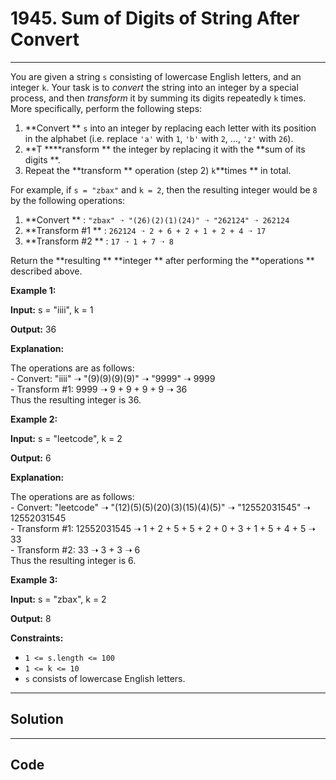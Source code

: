 # 1945. Sum of Digits of String After Convert

---

You are given a string `s` consisting of lowercase English letters, and an integer `k`. Your task is to _convert_ the string into an integer by a special process, and then _transform_ it by summing its digits repeatedly `k` times. More specifically, perform the following steps:

  1. **Convert ** `s` into an integer by replacing each letter with its position in the alphabet (i.e. replace `'a'` with `1`, `'b'` with `2`, ..., `'z'` with `26`).
  2. **T ****ransform ** the integer by replacing it with the **sum of its digits **.
  3. Repeat the **transform ** operation (step 2) `k`**times ** in total.



For example, if `s = "zbax"` and `k = 2`, then the resulting integer would be `8` by the following operations:

  1. **Convert ** : `"zbax" ➝ "(26)(2)(1)(24)" ➝ "262124" ➝ 262124`
  2. **Transform #1 ** : `262124 ➝ 2 + 6 + 2 + 1 + 2 + 4 ➝ 17`
  3. **Transform #2 ** : `17 ➝ 1 + 7 ➝ 8`



Return the **resulting ** **integer ** after performing the **operations ** described above.

 

**Example 1:**

**Input:** s = "iiii", k = 1

**Output:** 36

**Explanation:**

The operations are as follows:  
\- Convert: "iiii" ➝ "(9)(9)(9)(9)" ➝ "9999" ➝ 9999  
\- Transform #1: 9999 ➝ 9 + 9 + 9 + 9 ➝ 36  
Thus the resulting integer is 36.

**Example 2:**

**Input:** s = "leetcode", k = 2

**Output:** 6

**Explanation:**

The operations are as follows:  
\- Convert: "leetcode" ➝ "(12)(5)(5)(20)(3)(15)(4)(5)" ➝ "12552031545" ➝ 12552031545  
\- Transform #1: 12552031545 ➝ 1 + 2 + 5 + 5 + 2 + 0 + 3 + 1 + 5 + 4 + 5 ➝ 33  
\- Transform #2: 33 ➝ 3 + 3 ➝ 6  
Thus the resulting integer is 6.

**Example 3:**

**Input:** s = "zbax", k = 2

**Output:** 8

 

**Constraints:**

  * `1 <= s.length <= 100`
  * `1 <= k <= 10`
  * `s` consists of lowercase English letters.

---

## Solution



---

## Code
```python


```